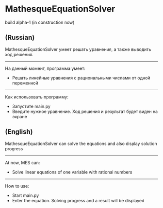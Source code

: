 # MathesqueEquationSolver
build alpha-1 (in construction now)


**(Russian)**
------------------------

MathesqueEquationSolver умеет решать уравнения, а также выводить ход решения.
***
На данный момент, программа умеет:
* Решать линейные уравнения с рациональными числами от одной переменной
***
Как использовать программу:
* Запустите main.py
* Введите нужное уравнение. Ход решения и результат будет виден на экране


**(English)**
----------------------------

MathesqueEquationSolver can solve the equations and also display solution progress 
***
At now, MES can:
* Solve linear equations of one variable with rational numbers 
***
How to use:
* Start main.py
* Enter the equation. Solving progress and a result will be displayed
